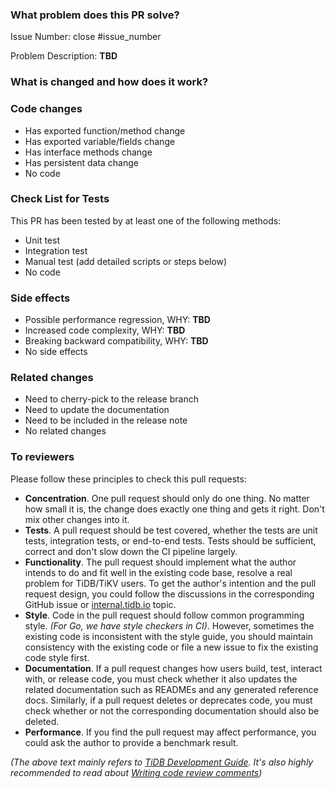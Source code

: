 <!-- Thank you for contributing to TiKV Migration Toolset!

PR Title Format: "[close/to/fix #issue_number] summary" -->

### What problem does this PR solve?

Issue Number: close #issue_number

Problem Description: **TBD**

### What is changed and how does it work?


### Code changes

<!-- REMOVE the items that are not applicable -->
- Has exported function/method change
- Has exported variable/fields change
- Has interface methods change
- Has persistent data change
- No code

### Check List for Tests

This PR has been tested by at least one of the following methods:
- Unit test
- Integration test
- Manual test (add detailed scripts or steps below)
- No code

### Side effects

<!-- REMOVE the items that are not applicable -->
- Possible performance regression, WHY: **TBD**
- Increased code complexity, WHY: **TBD**
- Breaking backward compatibility, WHY: **TBD**
- No side effects

### Related changes

<!-- REMOVE the items that are not applicable -->
- Need to cherry-pick to the release branch
- Need to update the documentation
- Need to be included in the release note
- No related changes

### To reviewers

<!-- Please keep the following text as a reminder to PR reviewers -->
Please follow these principles to check this pull requests:

- **Concentration**. One pull request should only do one thing. No matter how small it is, the change does exactly one thing and gets it right. Don't mix other changes into it.
- **Tests**. A pull request should be test covered, whether the tests are unit tests, integration tests, or end-to-end tests. Tests should be sufficient, correct and don't slow down the CI pipeline largely.
- **Functionality**. The pull request should implement what the author intends to do and fit well in the existing code base, resolve a real problem for TiDB/TiKV users. To get the author's intention and the pull request design, you could follow the discussions in the corresponding GitHub issue or [internal.tidb.io](https://internals.tidb.io) topic.
- **Style**. Code in the pull request should follow common programming style. *(For Go, we have style checkers in CI)*. However, sometimes the existing code is inconsistent with the style guide, you should maintain consistency with the existing code or file a new issue to fix the existing code style first.
- **Documentation**. If a pull request changes how users build, test, interact with, or release code, you must check whether it also updates the related documentation such as READMEs and any generated reference docs. Similarly, if a pull request deletes or deprecates code, you must check whether or not the corresponding documentation should also be deleted.
- **Performance**. If you find the pull request may affect performance, you could ask the author to provide a benchmark result.

*(The above text mainly refers to [TiDB Development Guide](https://pingcap.github.io/tidb-dev-guide/contribute-to-tidb/review-a-pr.html#checking-pull-requests). It's also highly recommended to read about [Writing code review comments](https://pingcap.github.io/tidb-dev-guide/contribute-to-tidb/review-a-pr.html#writing-code-review-comments))*
